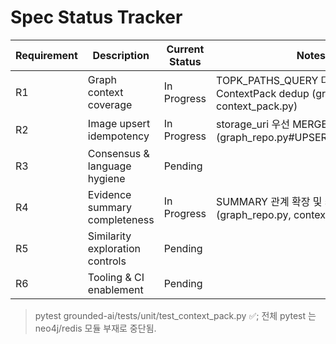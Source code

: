 # Spec Status Tracker

| Requirement | Description                         | Current Status | Notes |
|-------------|-------------------------------------|----------------|-------|
| R1          | Graph context coverage              | In Progress    | TOPK_PATHS_QUERY 다중 패턴 + ContextPack dedup (graph_repo.py, context_pack.py) |
| R2          | Image upsert idempotency            | In Progress    | storage_uri 우선 MERGE 적용 (graph_repo.py#UPSERT_CASE_QUERY) |
| R3          | Consensus & language hygiene        | Pending        |  |
| R4          | Evidence summary completeness       | In Progress    | SUMMARY 관계 확장 및 slot_limits 반환 (graph_repo.py, context_pack.py) |
| R5          | Similarity exploration controls     | Pending        |  |
| R6          | Tooling & CI enablement             | Pending        |  |

> pytest grounded-ai/tests/unit/test_context_pack.py ✅; 전체 pytest 는 neo4j/redis 모듈 부재로 중단됨.
